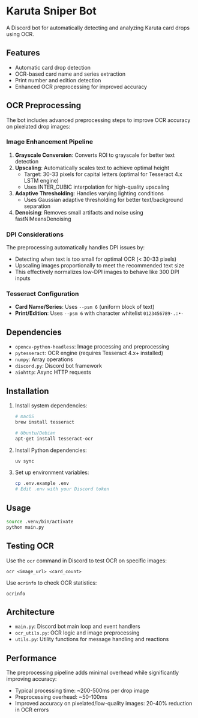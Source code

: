 # Karuta Sniper Bot

A Discord bot for automatically detecting and analyzing Karuta card drops using OCR.

## Features

- Automatic card drop detection
- OCR-based card name and series extraction
- Print number and edition detection
- Enhanced OCR preprocessing for improved accuracy

## OCR Preprocessing

The bot includes advanced preprocessing steps to improve OCR accuracy on pixelated drop images:

### Image Enhancement Pipeline

1. **Grayscale Conversion**: Converts ROI to grayscale for better text detection
2. **Upscaling**: Automatically scales text to achieve optimal height
   - Target: 30-33 pixels for capital letters (optimal for Tesseract 4.x LSTM engine)
   - Uses INTER_CUBIC interpolation for high-quality upscaling
3. **Adaptive Thresholding**: Handles varying lighting conditions
   - Uses Gaussian adaptive thresholding for better text/background separation
4. **Denoising**: Removes small artifacts and noise using fastNlMeansDenoising

### DPI Considerations

The preprocessing automatically handles DPI issues by:
- Detecting when text is too small for optimal OCR (< 30-33 pixels)
- Upscaling images proportionally to meet the recommended text size
- This effectively normalizes low-DPI images to behave like 300 DPI inputs

### Tesseract Configuration

- **Card Name/Series**: Uses `--psm 6` (uniform block of text)
- **Print/Edition**: Uses `--psm 6` with character whitelist `0123456789·.:•-`

## Dependencies

- `opencv-python-headless`: Image processing and preprocessing
- `pytesseract`: OCR engine (requires Tesseract 4.x+ installed)
- `numpy`: Array operations
- `discord.py`: Discord bot framework
- `aiohttp`: Async HTTP requests

## Installation

1. Install system dependencies:
   ```bash
   # macOS
   brew install tesseract
   
   # Ubuntu/Debian
   apt-get install tesseract-ocr
   ```

2. Install Python dependencies:
   ```bash
   uv sync
   ```

3. Set up environment variables:
   ```bash
   cp .env.example .env
   # Edit .env with your Discord token
   ```

## Usage

```bash
source .venv/bin/activate
python main.py
```

## Testing OCR

Use the `ocr` command in Discord to test OCR on specific images:

```
ocr <image_url> <card_count>
```

Use `ocrinfo` to check OCR statistics:

```
ocrinfo
```

## Architecture

- `main.py`: Discord bot main loop and event handlers
- `ocr_utils.py`: OCR logic and image preprocessing
- `utils.py`: Utility functions for message handling and reactions

## Performance

The preprocessing pipeline adds minimal overhead while significantly improving accuracy:
- Typical processing time: ~200-500ms per drop image
- Preprocessing overhead: ~50-100ms
- Improved accuracy on pixelated/low-quality images: 20-40% reduction in OCR errors
